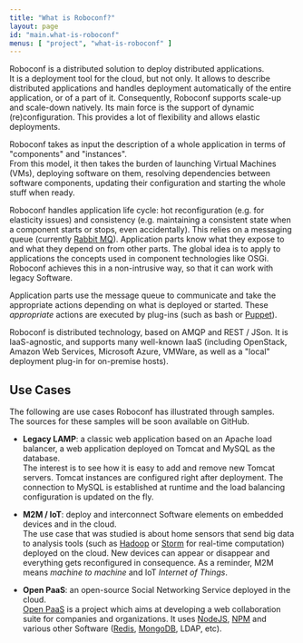 ```yaml
---
title: "What is Roboconf?"
layout: page
id: "main.what-is-roboconf"
menus: [ "project", "what-is-roboconf" ]
---
```


Roboconf is a distributed solution to deploy distributed applications.  
It is a deployment tool for the cloud, but not only. It allows to describe distributed applications
and handles deployment automatically of the entire application, or of a part of it. Consequently, Roboconf supports scale-up
and scale-down natively. Its main force is the support of dynamic (re)configuration. This provides a lot of flexibility and 
allows elastic deployments.

Roboconf takes as input the description of a whole application in terms of "components" and "instances".  
From this model, it then takes the burden of launching Virtual Machines (VMs), deploying software on them, resolving dependencies 
between software components, updating their configuration and starting the whole stuff when ready.

Roboconf handles application life cycle: hot reconfiguration (e.g. for elasticity issues) and consistency 
(e.g. maintaining a consistent state when a component starts or stops, even accidentally). This relies on a messaging queue 
(currently [Rabbit MQ](https://www.rabbitmq.com)). Application parts know what they expose to and what they depend on from other parts.
The global idea is to apply to applications the concepts used in component technologies like OSGi. Roboconf achieves this in a non-intrusive
way, so that it can work with legacy Software.

Application parts use the message queue to communicate and take the appropriate actions depending on what is deployed or started.
These *appropriate* actions are executed by plug-ins (such as bash or [Puppet](puppetlabs.com)). 

Roboconf is distributed technology, based on AMQP 
and REST / JSon. It is IaaS-agnostic, and supports many well-known IaaS (including OpenStack, Amazon Web Services, Microsoft Azure, VMWare, 
as well as a "local" deployment plug-in for on-premise hosts).

## Use Cases

The following are use cases Roboconf has illustrated through samples.  
The sources for these samples will be soon available on GitHub.

* **Legacy LAMP**: a classic web application based on an Apache load balancer, a web application deployed on Tomcat and MySQL as the database.  
The interest is to see how it is easy to add and remove new Tomcat servers. Tomcat instances are configured right after deployment. The connection
to MySQL is established at runtime and the load balancing configuration is updated on the fly.

* **M2M / IoT**: deploy and interconnect Software elements on embedded devices and in the cloud.  
The use case that was studied is about home sensors that send big data to analysis tools (such as [Hadoop](http://hadoop.apache.org/) or 
[Storm](http://storm.incubator.apache.org/) for real-time computation) deployed on the cloud. New devices can appear
or disappear and everything gets reconfigured in consequence. As a reminder, M2M means *machine to machine* and IoT *Internet of Things*.

* **Open PaaS**: an open-source Social Networking Service deployed in the cloud.  
[Open PaaS](http://research.linagora.com/display/openpaas) is a project which aims at developing a web collaboration suite for companies and organizations. 
It uses [NodeJS](http://nodejs.org/), [NPM](http://www.npmjs.org/) and various other Software ([Redis](http://redis.io/), [MongoDB](http://www.mongodb.org/), LDAP, etc).

